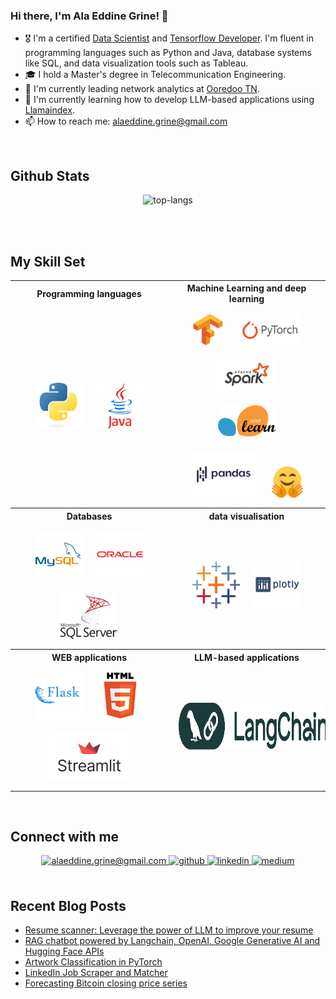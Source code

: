 ### Hi there, I'm Ala Eddine Grine! 👋

- 🎖️ I'm a certified [Data Scientist](https://graduation.udacity.com/confirm/e/0d20c814-dba3-11ed-9653-db707720509e) and [Tensorflow Developer](https://www.credential.net/ddf9b724-6d86-457f-b167-7cbbd43bce29). I'm fluent in programming languages such as Python and Java, database systems like SQL, and data visualization tools such as Tableau.
- 🎓 I hold a Master's degree in Telecommunication Engineering.
- 🔭 I'm currently leading network analytics at [Ooredoo TN](https://www.ooredoo.tn/Business/en/accueil).
- 🎯 I'm currently learning how to develop LLM-based applications using [Llamaindex](llamaindex).
- 📫 How to reach me: alaeddine.grine@gmail.com

<br/>

## Github Stats

<div align="center">

![top-langs](https://github-readme-stats.vercel.app/api/top-langs?username=AlaGrine&show_icons=true&theme=radical)

<!-- ![github stats](https://github-readme-stats.vercel.app/api?username=AlaGrine&show_icons=true&theme=radical) -->
</div>
<br/>
<br/>

## My Skill Set

<div align="center">
    <table style="width:100%">
        <tr>
            <th style="width:50%">Programming languages</th>
            <th style="width:50%">Machine Learning and deep learning</th> 
        </tr>
        <tr>
            <td width="50%">
                <div align="center"> 
                    <img style="margin: 10px" src="https://github.com/AlaGrine/AlaGrine/blob/main/SVGs//python.svg" alt="Python" height="75" /> 
                    <img style="margin: 10px" src="https://github.com/AlaGrine/AlaGrine/blob/main/SVGs//java.svg" alt="Java" height="75" />   
                </div>
            </td>
            <td width="50%">
                <div align="center">  
                    <img style="margin: 10px" src="https://github.com/AlaGrine/AlaGrine/blob/main/SVGs//tensorflow.svg" alt="Tensorflow" height="50" />  
                    <img style="margin: 10px" src="https://github.com/AlaGrine/AlaGrine/blob/main/SVGs//pytorch-ar21.svg" alt="PyTorch" height="50" /> 
                    <img style="margin: 10px" src="https://github.com/AlaGrine/AlaGrine/blob/main/SVGs//apache_spark.svg" alt="apache_spark" height="50" /> 
                </div>
                <div align="center">
                    <img style="margin: 10px" src="https://github.com/AlaGrine/AlaGrine/blob/main/SVGs//sklearn.svg" alt="Sklearn" height="50" /> 
                    <img style="margin: 10px" src="https://github.com/AlaGrine/AlaGrine/blob/main/SVGs//Pandas.svg" alt="Pandas" height="75" /> 
                    <img style="margin: 10px" src="https://github.com/AlaGrine/AlaGrine/blob/main/SVGs//hugging-face-svgrepo-com.svg" alt="huggingFace" height="50" /> 
                </div>
            </td>
        </tr>
        <tr>            
            <th style="width:50%">Databases</th>
            <th style="width:50%">data visualisation</th>            
        </tr>
        <tr>
            <td>
                <div align="center">
                    <img style="margin: 10px" src="https://github.com/AlaGrine/AlaGrine/blob/main/SVGs//mysql.svg" alt="Mysql" height="75" />  
                    <img style="margin: 10px" src="https://github.com/AlaGrine/AlaGrine/blob/main/SVGs//oracle.svg" alt="Oracle" height="75" /> 
                    <img style="margin: 10px" src="https://github.com/AlaGrine/AlaGrine/blob/main/SVGs//microsoft-sql-server-logo-svg-vector.svg" alt="sqlServer" height="75" />
                </div>
            </td>  
            <td>
                <div align="center">
                    <img style="margin: 10px" src="https://github.com/AlaGrine/AlaGrine/blob/main/SVGs//Tableau.svg" alt="Tableau" height="75" />
                    <img style="margin: 10px" src="https://github.com/AlaGrine/AlaGrine/blob/main/SVGs//plotly-logo-vector.svg" alt="Plotly" height="75" />
                </div>
            </td>          
        </tr>
        <tr>            
            <th style="width:50%">WEB applications</th>
            <th style="width:50%">LLM-based applications</th>            
        </tr>
        <tr>
            <td>
                <div align="center">
                    <img style="margin: 10px" src="https://github.com/AlaGrine/AlaGrine/blob/main/SVGs//flask.svg" alt="Flask" height="75" />    
                    <img style="margin: 10px" src="https://github.com/AlaGrine/AlaGrine/blob/main/SVGs//html5.svg" alt="HTML5" height="75" />  
                    <img style="margin: 10px" src="https://github.com/AlaGrine/AlaGrine/blob/main/SVGs//streamlit-logo-primary-colormark-darktext.svg" alt="streamlit" height="75" />
                </div>
            </td>  
            <td>
                <div align="center">
                    <img style="margin: 10px" src="https://github.com/AlaGrine/AlaGrine/blob/main/SVGs//langchain.png" alt="Langchain" height="75" />
                </div>
            </td>          
        </tr>
    </table>
</div>

<!-- <div align="center">
<img style="margin: 10px" src="https://github.com/AlaGrine/AlaGrine/blob/main/SVGs//python.svg" alt="Python" height="50" />
<img style="margin: 10px" src="https://github.com/AlaGrine/AlaGrine/blob/main/SVGs//tensorflow.svg" alt="Tensorflow" height="50" />
<img style="margin: 10px" src="https://github.com/AlaGrine/AlaGrine/blob/main/SVGs//pytorch-ar21.svg" alt="PyTorch" height="50" />
<img style="margin: 10px" src="https://github.com/AlaGrine/AlaGrine/blob/main/SVGs//apache_spark.svg" alt="apache_spark" height="50" />
<img style="margin: 10px" src="https://github.com/AlaGrine/AlaGrine/blob/main/SVGs//sklearn.svg" alt="Sklearn" height="50" />
<img style="margin: 10px" src="https://github.com/AlaGrine/AlaGrine/blob/main/SVGs//Pandas.svg" alt="Pandas" height="50" />
<img style="margin: 10px" src="https://github.com/AlaGrine/AlaGrine/blob/main/SVGs//java.svg" alt="Java" height="50" />
<img style="margin: 10px" src="https://github.com/AlaGrine/AlaGrine/blob/main/SVGs//Tableau.svg" alt="Tableau" height="50" />
<img style="margin: 10px" src="https://github.com/AlaGrine/AlaGrine/blob/main/SVGs//flask.svg" alt="Flask" height="50" />
<img style="margin: 10px" src="https://github.com/AlaGrine/AlaGrine/blob/main/SVGs//html5.svg" alt="HTML5" height="50" />
<img style="margin: 10px" src="https://github.com/AlaGrine/AlaGrine/blob/main/SVGs//mysql.svg" alt="Mysql" height="50" />
<img style="margin: 10px" src="https://github.com/AlaGrine/AlaGrine/blob/main/SVGs//oracle.svg" alt="Oracle" height="50" />
<img style="margin: 10px" src="https://github.com/AlaGrine/AlaGrine/blob/main/SVGs//sas.svg" alt="SAS" height="50" />
<img style="margin: 10px" src="https://github.com/AlaGrine/AlaGrine/blob/main/SVGs//git.svg" alt="Git" height="50" />
</div> -->

<br/>

## Connect with me

<div align="center">
<a href="mailto:alaeddine.grine@gmail.com" target="_blank">
    <img src=https://img.shields.io/badge/Gmail-D14836?style=for-the-badge&logo=gmail&logoColor=white
              alt="alaeddine.grine@gmail.com" style="margin-bottom: 5px;" />
</a>
<a href="https://github.com/AlaGrine" target="_blank">
<img src=https://img.shields.io/badge/github-%2324292e.svg?&style=for-the-badge&logo=github&logoColor=white alt=github style="margin-bottom: 5px;" />
</a>
<a href="https://linkedin.com/in/ala-eddine-grine" target="_blank">
<img src=https://img.shields.io/badge/linkedin-%231E77B5.svg?&style=for-the-badge&logo=linkedin&logoColor=white alt=linkedin style="margin-bottom: 5px;" />
</a>
<a href="https://medium.com/@alaeddine.grine" target="_blank">
<img src=https://img.shields.io/badge/medium-%23292929.svg?&style=for-the-badge&logo=medium&logoColor=white alt=medium style="margin-bottom: 5px;" />
</a>  
</div>

<br/>

## Recent Blog Posts

<!-- REFERENCE: https://github.com/gautamkrishnar/blog-post-workflow -->

<!-- BLOG-POST-LIST:START -->

- [Resume scanner: Leverage the power of LLM to improve your resume](https://medium.com/@alaeddine.grine/resume-scanner-leverage-the-power-of-llm-to-improve-your-resume-401a0cb49cd7?source=rss-f04d116a73e4------2)
- [RAG chatbot powered by Langchain, OpenAI, Google Generative AI and Hugging Face APIs](https://medium.com/@alaeddine.grine/rag-chatbot-powered-by-langchain-openai-google-generative-ai-and-hugging-face-apis-6a9b9d7d59db?source=rss-f04d116a73e4------2)
- [Artwork Classification in PyTorch](https://medium.com/@alaeddine.grine/artwork-classification-in-pytorch-b4f3395b877e?source=rss-f04d116a73e4------2)
- [LinkedIn Job Scraper and Matcher](https://medium.com/@alaeddine.grine/linkedin-job-scraper-and-matcher-85d0308ef9aa?source=rss-f04d116a73e4------2)
- [Forecasting Bitcoin closing price series](https://medium.com/@alaeddine.grine/forecasting-bitcoin-closing-price-series-f280bd6766c1?source=rss-f04d116a73e4------2)
<!-- BLOG-POST-LIST:END -->
